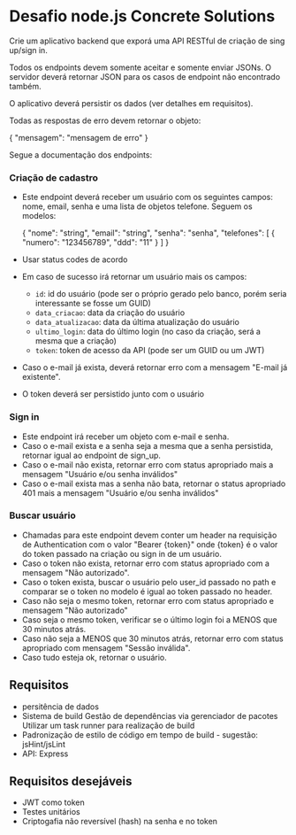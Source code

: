 # Desafio node.js Concrete Solutions

Crie um aplicativo backend que exporá uma API RESTful de criação de sing up/sign in.

Todos os endpoints devem somente aceitar e somente enviar JSONs. O servidor deverá retornar JSON para os casos de endpoint não encontrado também.

O aplicativo deverá persistir os dados (ver detalhes em requisitos).

Todas as respostas de erro devem retornar o objeto:

{ "mensagem": "mensagem de erro" }

Segue a documentação dos endpoints:

### Criação de cadastro

- Este endpoint deverá receber um usuário com os seguintes campos: nome, email, senha e uma lista de objetos telefone. Seguem os modelos:

  { "nome": "string",
    "email": "string",
    "senha": "senha",
    "telefones": [
       {
         "numero": "123456789",
         "ddd": "11"
       }
    ]
  }
  
- Usar status codes de acordo
- Em caso de sucesso irá retornar um usuário mais os campos:
  - `id`: id do usuário (pode ser o próprio gerado pelo banco, porém seria interessante se fosse um GUID)
  - `data_criacao`: data da criação do usuário
  - `data_atualizacao`: data da última atualização do usuário
  - `ultimo_login`: data do último login (no caso da criação, será a mesma que a criação)
  - `token`: token de acesso da API (pode ser um GUID ou um JWT)
- Caso o e-mail já exista, deverá retornar erro com a mensagem "E-mail já existente".
- O token deverá ser persistido junto com o usuário

### Sign in

- Este endpoint irá receber um objeto com e-mail e senha.
- Caso o e-mail exista e a senha seja a mesma que a senha persistida, retornar igual ao endpoint de sign_up.
- Caso o e-mail não exista, retornar erro com status apropriado mais a mensagem "Usuário e/ou senha inválidos"
- Caso o e-mail exista mas a senha não bata, retornar o status apropriado 401 mais a mensagem "Usuário e/ou senha inválidos"

### Buscar usuário

- Chamadas para este endpoint devem conter um header na requisição de Authentication com o valor "Bearer {token}" onde {token} é o valor do token passado na criação ou sign in de um usuário.
- Caso o token não exista, retornar erro com status apropriado com a mensagem "Não autorizado".
- Caso o token exista, buscar o usuário pelo user_id passado no path e comparar se o token no modelo é igual ao token passado no header.
- Caso não seja o mesmo token, retornar erro com status apropriado e mensagem "Não autorizado"
- Caso seja o mesmo token, verificar se o último login foi a MENOS que 30 minutos atrás.
- Caso não seja a MENOS que 30 minutos atrás, retornar erro com status apropriado com mensagem "Sessão inválida".
- Caso tudo esteja ok, retornar o usuário.

## Requisitos

- persitência de dados
- Sistema de build
    Gestão de dependências via gerenciador de pacotes
    Utilizar um task runner para realização de build
- Padronização de estilo de código em tempo de build - sugestão: jsHint/jsLint
- API: Express

## Requisitos desejáveis

- JWT como token
- Testes unitários
- Criptogafia não reversível (hash) na senha e no token
